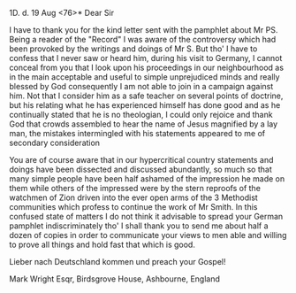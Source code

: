  1D. d. 19 Aug <76>*
Dear Sir

I have to thank you for the kind letter sent with the pamphlet about Mr PS. Being a reader of the "Record" I was aware of the controversy which had been provoked by the writings and doings of Mr S. But tho' I have to confess that I never saw or heard him, during his visit to Germany, I cannot conceal from you that I look upon his proceedings in our neighbourhood as in the main acceptable and useful to simple unprejudiced minds and really blessed by God consequently I am not able to join in a campaign against him. Not that I consider him as a safe teacher on several points of doctrine, but his relating what he has experienced himself has done good and as he continually stated that he is no theologian, I could only rejoice and thank God that crowds assembled to hear the name of Jesus magnified by a lay man, the mistakes intermingled with his statements appeared to me of secondary consideration

You are of course aware that in our hypercritical country statements and doings have been dissected and discussed abundantly, so much so that many simple people have been half ashamed of the impression he made on them while others of the impressed were by the stern reproofs of the watchmen of Zion driven into the ever open arms of the 3 Methodist communities which profess to continue the work of Mr Smith. In this confused state of matters I do not think it advisable to spread your German pamphlet indiscriminately tho' I shall thank you to send me about half a dozen of copies in order to communicate your views to men able and willing to prove all things and hold fast that which is good.

Lieber nach Deutschland kommen und preach your Gospel!

Mark Wright Esqr, Birdsgrove House, Ashbourne, England
